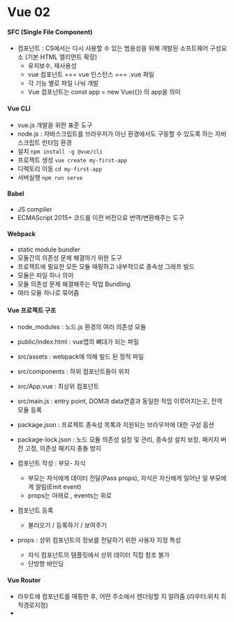 # Vue 02

#### SFC (Single File Component)

- 컴포넌트 : CS에서는 다시 사용할 수 있는 범용성을 위해 개발된 소프트웨어 구성요소 (기본 HTML 엘리먼트 확장)
  - 유지보수, 재사용성
  - vue 컴포넌트 === vue 인스턴스 === .vue 파일
  - 각 기능 별로 파일 나눠 개발
  - Vue 컴포넌트는 const app = new Vue({}) 의 app을 의미

#### Vue CLI

- vue.js 개발을 위한 표준 도구
- node.js : 자바스크립트를 브라우저가 아닌 환경에서도 구동할 수 있도록 하는 자바스크립트 런타임 환경
- 설치 `npm install -g @vue/cli`
- 프로젝트 생성 `vue create my-first-app`
- 디렉토리 이동 `cd my-first-app`
- 서버실행 `npm run serve`

#### Babel

- JS compiler
- ECMAScript 2015+ 코드를 이전 버전으로 번역/변환해주는 도구

#### Webpack

- static module bundler
- 모듈간의 의존성 문제 해결하기 위한 도구
- 프로젝트에 필요한 모든 모듈 매핑하고 내부적으로 종속성 그래프 빌드
- 모듈은 파일 하나 의미
- 모듈 의존성 문제 해결해주는 작업 Bundling
- 여러 모듈 하나로 묶어줌

#### Vue 프로젝트 구조

- node_modules : 노드.js 환경의 여러 의존성 모듈
- public/index.html : vue앱의 뼈대가 되는 파일
- src/assets : webpack에 의해 빌드 된 정적 파일
- src/components : 하위 컴포넌트들이 위치
- src/App.vue : 최상위 컴포넌트
- src/main.js : entry point, DOM과 data연결과 동일한 작업 이루어지는곳, 전역모듈 등록
- package.json : 프로젝트 종속성 목록과 지원되는 브라우저에 대한 구성 옵션
- package-lock.json : 노드 모듈 의존성 설정 및 관리, 종속성 설치 보장, 패키지 버전 고정, 의존성 패키지 충돌 방지

- 컴포넌트 작성 : 부모- 자식
  - 부모는 자식에게 데이터 전달(Pass props), 자식은 자신에게 일어난 일 부모에게 알림(Emit event)
  - props는 아래로 , events는 위로
- 컴포넌트 등록
  - 불러오기 / 등록하기 / 보여주기
- props : 상위 컴포넌트의 정보를 전달하기 위한 사용자 지정 특성
  - 자식 컴포넌트의 템플릿에서 상위 데이터 직접 참조 불가
  - 단방향 바인딩

#### Vue Router

- 라우트에 컴포넌트를 매핑한 후, 어떤 주소에서 렌더링할 지 알려줌 (라우터:위치 최적경로지정)
- 
